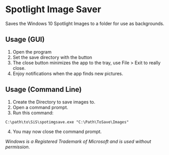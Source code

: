 # Spotlight Image Saver
Saves the Windows 10 Spotlight Images to a folder for
use as backgrounds.

## Usage (GUI)
1. Open the program
2. Set the save directory with the button
3. The close button minimizes the app to the tray, use File > Exit to really close.
4. Enjoy notifications when the app finds new pictures.

## Usage (Command Line)
1. Create the Directory to save images to.
2. Open a command prompt.
3. Run this command:

`C:\path\to\SiS\spotimgsave.exe "C:\Path\ToSave\Images"`

4. You may now close the command prompt.

_Windows is a Registered Trademark of Microsoft and is used without permission._
